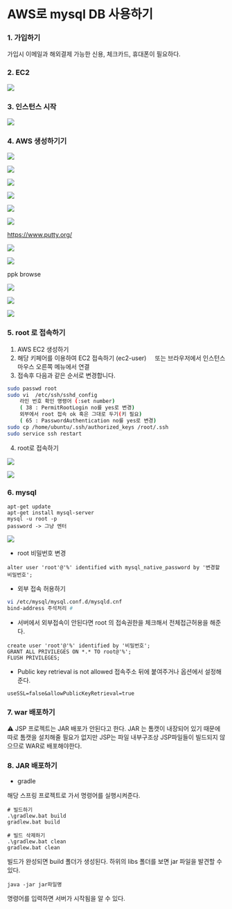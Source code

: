 # AWS로 mysql DB 사용하기
### 1. 가입하기
가입시 이메일과 해외결제 가능한 신용, 체크카드, 휴대폰이 필요하다.


### 2. EC2

![](https://i.imgur.com/U3j7x57.png)


### 3. 인스턴스 시작

![](https://i.imgur.com/rVQM226.png)


### 4. AWS 생성하기기

![](https://i.imgur.com/m4fFLVo.png)


![](https://i.imgur.com/58EF64D.png)


![](https://i.imgur.com/XxVvpMB.png)


![](https://i.imgur.com/5dwWAmS.png)


![](https://i.imgur.com/zznjs85.png)


![](https://i.imgur.com/x6jIYXt.png)


https://www.putty.org/



![](https://i.imgur.com/49vjAR3.png)


![](https://i.imgur.com/5ETbC7K.png)


ppk browse

![](https://i.imgur.com/Ji8D70R.png)


![](https://i.imgur.com/y6KrxOE.png)


![](https://i.imgur.com/bJV6qPU.png)


### 5. root 로 접속하기
1. AWS EC2 생성하기
2. 해당 키페어를 이용하여 EC2 접속하기 (ec2-user)
    또는 브라우저에서 인스턴스 마우스 오른쪽 메뉴에서 연결
3. 접속후 다음과 같은 순서로 변경합니다.

```bash
sudo passwd root
sudo vi  /etc/ssh/sshd_config
	라인 번호 확인 명령어 (:set number)
	( 38 : PermitRootLogin no를 yes로 변경) 
	외부에서 root 접속 ok 혹은 그대로 두기(키 필요)
	( 65 : PasswordAuthentication no를 yes로 변경)
sudo cp /home/ubuntu/.ssh/authorized_keys /root/.ssh
sudo service ssh restart
```

4. root로 접속하기

![](https://i.imgur.com/RA5krTB.png)

![](https://i.imgur.com/TuWCHLP.png)


### 6. mysql

```
apt-get update 
apt-get install mysql-server 
mysql -u root -p 
password -> 그냥 엔터
```


![](https://i.imgur.com/xZEDb7G.png)

-  root 비밀번호 변경

```
alter user 'root'@'%' identified with mysql_native_password by '변경할 비밀번호';
```

- 외부 접속 허용하기

```bash
vi /etc/mysql/mysql.conf.d/mysqld.cnf
bind-address 주석처리 #
```

- 서버에서 외부접속이 안된다면 root 의 접속권한을 체크해서 전체접근허용을 해준다.

```
create user 'root'@'%' identified by '비밀번호';
GRANT ALL PRIVILEGES ON *.* TO root@'%';
FLUSH PRIVILEGES;
```

- Public key retrieval is not allowed 접속주소 뒤에 붙여주거나 옵션에서 설정해준다.

```
useSSL=false&allowPublicKeyRetrieval=true
```


### 7. war 배포하기

⚠️ JSP 프로젝트는 JAR 배포가 안된다고 한다. 
JAR 는 톰캣이 내장되어 있기 때문에 따로 톰캣을 설치해줄 필요가 없지만 JSP는 파일 내부구조상 JSP파일들이 빌드되지 않으므로 WAR로 배포해야한다.




















### 8. JAR 배포하기

- gradle

해당 스프링 프로젝트로 가서 명령어를 실행시켜준다.

```shell
# 빌드하기
.\gradlew.bat build
gradlew.bat build

# 빌드 삭제하기
.\gradlew.bat clean
gradlew.bat clean
```

빌드가 완성되면  build 폴더가 생성된다. 하위의 libs 폴더를 보면 jar 파일을 발견할 수 있다.

```
java -jar jar파일명
```

명령어를 입력하면 서버가 시작됨을 알 수 있다.
